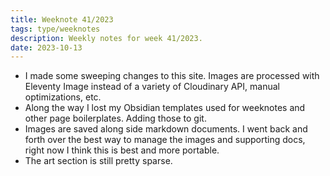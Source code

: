 ```yaml
---
title: Weeknote 41/2023
tags: type/weeknotes
description: Weekly notes for week 41/2023.
date: 2023-10-13
---
```

- I made some sweeping changes to this site. Images are processed with Eleventy Image instead of a variety of Cloudinary API, manual optimizations, etc. 
- Along the way I lost my Obsidian templates used for weeknotes and other page boilerplates. Adding those to git.  
- Images are saved along side markdown documents. I went back and forth over the best way to manage the images and supporting docs, right now I think this is best and more portable. 
- The art section is still pretty sparse. 